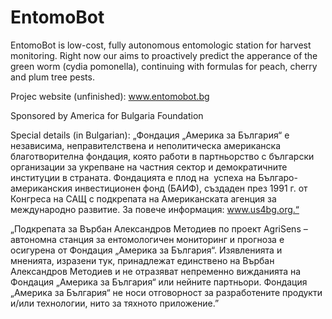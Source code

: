 # EntomoBot
EntomoBot is low-cost, fully autonomous entomologic station for harvest monitoring.
Right now our aims to proactively predict the apperance of the green worm (cydia pomonella),
continuing with formulas for peach, cherry and plum tree pests.

Projec website (unfinished): www.entomobot.bg


Sponsored by America for Bulgaria Foundation

Special details (in Bulgarian):
„Фондация „Америка за България“ е независима, неправителствена и
неполитическа американска благотворителна фондация, която работи в
партньорство с български организации за укрепване на частния сектор и
демократичните институции в страната.
Фондацията е плод на  успеха на Българо-американския инвестиционен
фонд (БАИФ), създаден през 1991 г. от Конгреса на САЩ с подкрепата на
Американската агенция за международно развитие. За повече
информация: www.us4bg.org.“

„Подкрепата за Върбан Александров Методиев по проект AgriSens –
автономна станция за ентомологичен мониторинг и прогноза е осигурена от
Фондация „Америка за България“. Изявленията и мненията, изразени тук,
принадлежат единствено на Върбан Александров Методиев и не отразяват
непременно вижданията на Фондация „Америка за България“ или нейните
партньори. Фондация „Америка за България“ не носи отговорност за
разработените продукти и/или технологии, нито за тяхното приложение.”
